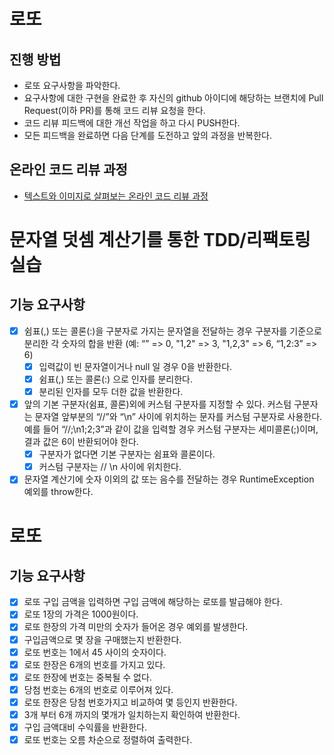 # 로또
## 진행 방법
* 로또 요구사항을 파악한다.
* 요구사항에 대한 구현을 완료한 후 자신의 github 아이디에 해당하는 브랜치에 Pull Request(이하 PR)를 통해 코드 리뷰 요청을 한다.
* 코드 리뷰 피드백에 대한 개선 작업을 하고 다시 PUSH한다.
* 모든 피드백을 완료하면 다음 단계를 도전하고 앞의 과정을 반복한다.

## 온라인 코드 리뷰 과정
* [텍스트와 이미지로 살펴보는 온라인 코드 리뷰 과정](https://github.com/next-step/nextstep-docs/tree/master/codereview)

# 문자열 덧셈 계산기를 통한 TDD/리팩토링 실습
## 기능 요구사항
- [x] 쉼표(,) 또는 콜론(:)을 구분자로 가지는 문자열을 전달하는 경우 구분자를 기준으로 분리한 각 숫자의 합을 반환 (예: “” => 0, "1,2" => 3, "1,2,3" => 6, “1,2:3” => 6)
  - [x] 입력값이 빈 문자열이거나 null 일 경우 0을 반환한다.
  - [x] 쉼표(,) 또는 콜론(:) 으로 인자를 분리한다.
  - [x] 분리된 인자를 모두 더한 값을 반환한다.
- [x] 앞의 기본 구분자(쉼표, 콜론)외에 커스텀 구분자를 지정할 수 있다. 커스텀 구분자는 문자열 앞부분의 “//”와 “\n” 사이에 위치하는 문자를 커스텀 구분자로 사용한다. 예를 들어 “//;\n1;2;3”과 같이 값을 입력할 경우 커스텀 구분자는 세미콜론(;)이며, 결과 값은 6이 반환되어야 한다.
  - [x] 구분자가 없다면 기본 구분자는 쉼표와 콜론이다.
  - [x] 커스텀 구분자는 // \n 사이에 위치한다.
- [x] 문자열 계산기에 숫자 이외의 값 또는 음수를 전달하는 경우 RuntimeException 예외를 throw한다.

# 로또
## 기능 요구사항
- [x] 로또 구입 금액을 입력하면 구입 금액에 해당하는 로또를 발급해야 한다.
- [x] 로또 1장의 가격은 1000원이다.
- [x] 로또 한장의 가격 미만의 숫자가 들어온 경우 예외를 발생한다.
- [x] 구입금액으로 몇 장을 구매했는지 반환한다.
- [x] 로또 번호는 1에서 45 사이의 숫자이다.
- [x] 로또 한장은 6개의 번호를 가지고 있다.
- [x] 로또 한장에 번호는 중복될 수 없다.
- [x] 당첨 번호는 6개의 번호로 이루어져 있다.
- [x] 로또 한장은 당첨 번호가지고 비교하여 몇 등인지 반환한다.
- [x] 3개 부터 6개 까지의 몇개가 일치하는지 확인하여 반환한다.
- [x] 구입 금액대비 수익률을 반환한다.
- [x] 로또 번호는 오름 차순으로 정렬하여 출력한다.
